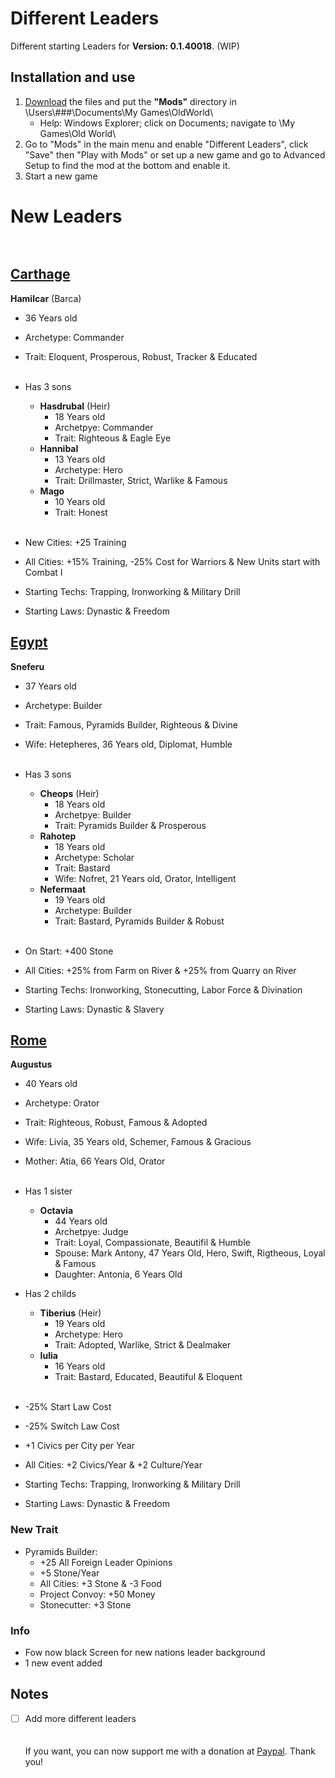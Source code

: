 # Different Leaders
Different starting Leaders for **Version: 0.1.40018**. (WIP)


## Installation and use

1. [Download](https://github.com/ShadowDuke/OW_Different_Leaders/archive/master.zip) the files and put the **"Mods"** directory in \Users\\###\Documents\My Games\OldWorld\
   - Help: Windows Explorer; click on Documents; navigate to \My Games\Old World\
2. Go to "Mods" in the main menu and enable "Different Leaders", click "Save" then "Play with Mods" or set up a new game and go to Advanced Setup to find the mod at the bottom and enable it. 
3. Start a new game

# New Leaders<br><br>

## [Carthage](https://github.com/ShadowDuke/OW_Different_Leaders/wiki/Carthage)

**Hamilcar** (Barca)<br>
- 36 Years old
- Archetype: Commander
- Trait: Eloquent, Prosperous, Robust, Tracker & Educated
<br><br>

- Has 3 sons
   - **Hasdrubal** (Heir)
      - 18 Years old
      - Archetpye: Commander
      - Trait: Righteous & Eagle Eye
   - **Hannibal**
      - 13 Years old
      - Archetype: Hero
      - Trait: Drillmaster, Strict, Warlike & Famous
   - **Mago**
      - 10 Years old
      - Trait: Honest
<br><br>
- New Cities: +25 Training
- All Cities: +15% Training, -25% Cost for Warriors & New Units start with Combat I
- Starting Techs: Trapping, Ironworking & Military Drill
- Starting Laws: Dynastic & Freedom

## [Egypt](https://github.com/ShadowDuke/OW_Different_Leaders/wiki/Egypt)

**Sneferu**<br>
- 37 Years old
- Archetype: Builder
- Trait: Famous, Pyramids Builder, Righteous & Divine
- Wife: Hetepheres, 36 Years old, Diplomat, Humble
<br><br>

- Has 3 sons
   - **Cheops** (Heir)
      - 18 Years old
      - Archetpye: Builder
      - Trait: Pyramids Builder & Prosperous
   - **Rahotep**
      - 18 Years old
      - Archetype: Scholar
      - Trait: Bastard
      - Wife: Nofret, 21 Years old, Orator, Intelligent
   - **Nefermaat**
      - 19 Years old
      - Archetype: Builder
      - Trait: Bastard, Pyramids Builder & Robust
<br><br>
- On Start: +400 Stone
- All Cities: +25% from Farm on River & +25% from Quarry on River
- Starting Techs: Ironworking, Stonecutting, Labor Force & Divination
- Starting Laws: Dynastic & Slavery


## [Rome](https://github.com/ShadowDuke/OW_Different_Leaders/wiki/Rome)

**Augustus**<br>
- 40 Years old
- Archetype: Orator
- Trait: Righteous, Robust, Famous & Adopted
- Wife: Livia, 35 Years old, Schemer, Famous & Gracious
- Mother: Atia, 66 Years Old, Orator
<br><br>

- Has 1 sister
   - **Octavia** 
      - 44 Years old
      - Archetpye: Judge
      - Trait: Loyal, Compassionate, Beautifil & Humble
      - Spouse: Mark Antony, 47 Years Old, Hero, Swift, Rigtheous, Loyal & Famous
      - Daughter: Antonia, 6 Years Old
      
- Has 2 childs
   - **Tiberius** (Heir)
      - 19 Years old
      - Archetype: Hero
      - Trait: Adopted, Warlike, Strict & Dealmaker
   - **Iulia**
      - 16 Years old
      - Trait: Bastard, Educated, Beautiful & Eloquent
<br><br>
- -25% Start Law Cost
- -25% Switch Law Cost
- +1 Civics per City per Year
- All Cities: +2 Civics/Year & +2 Culture/Year
- Starting Techs: Trapping, Ironworking & Military Drill
- Starting Laws: Dynastic & Freedom


### New Trait

- Pyramids Builder:
   - +25 All Foreign Leader Opinions
   - +5 Stone/Year
   - All Cities: +3 Stone & -3 Food
   - Project Convoy: +50 Money
   - Stonecutter: +3 Stone

### Info

   - Fow now black Screen for new nations leader background
   - 1 new event added

## Notes
- [ ] Add more different leaders
<br><br><br>
If you want, you can now support me with a donation at [Paypal](https://www.paypal.com/cgi-bin/webscr?cmd=_s-xclick&hosted_button_id=5X8TNX5DN2G5C&source=url). Thank you!
